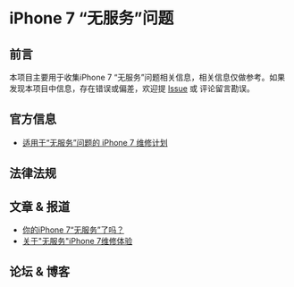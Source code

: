 # iPhone 7 “无服务”问题
## 前言
本项目主要用于收集iPhone 7 “无服务”问题相关信息，相关信息仅做参考。如果发现本项目中信息，存在错误或偏差，欢迎提 [Issue](https://github.com/anyway-collections/iphone-7-no-service/issues/new) 或 评论留言勘误。

## 官方信息
- [适用于“无服务”问题的 iPhone 7 维修计划](https://support.apple.com/zh-cn/iphone-7-no-service)

## 法律法规

## 文章 & 报道
- [你的iPhone 7“无服务”了吗？](https://zhuanlan.zhihu.com/p/42278639)
- [关于"无服务"iPhone 7维修体验](https://sspai.com/post/47349)


## 论坛 & 博客




